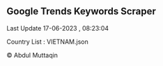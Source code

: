 

## Google Trends Keywords Scraper 
 
Last Update 17-06-2023 , 08:23:04

Country List :
VIETNAM.json



© Abdul Muttaqin 
